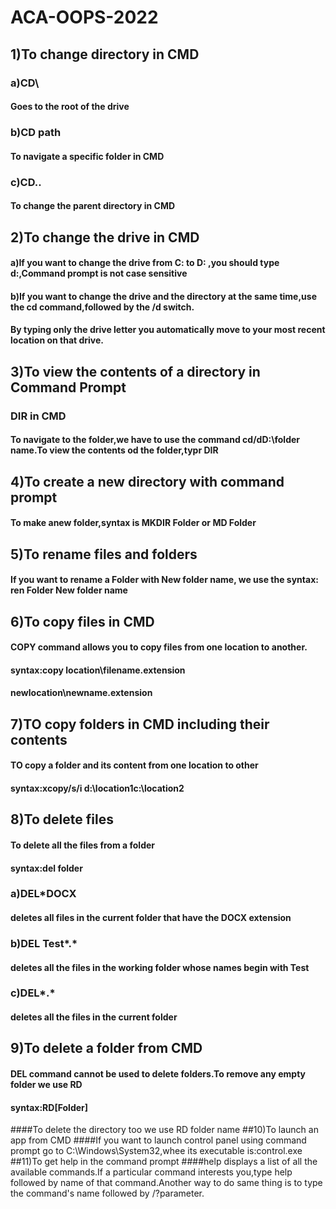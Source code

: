 # ACA-OOPS-2022
## 1)To change directory in CMD
### a)CD\
#### Goes to the root of the drive
### b)CD path
#### To navigate a specific folder in CMD
### c)CD..
#### To change the parent directory in CMD
## 2)To change the drive in CMD
#### a)If you want to change the drive from C: to D: ,you should type d:,Command prompt is not case sensitive
#### b)If you want to change the drive and the directory at the same time,use the cd command,followed by the /d switch.
#### By typing only the drive letter you automatically move to your most recent location on that drive.
## 3)To view the contents of a directory in Command Prompt 
### DIR in CMD
#### To navigate to the folder,we have to use the command cd/dD:\folder name.To view the contents od the folder,typr DIR
## 4)To create a new directory with command prompt
#### To make anew folder,syntax is MKDIR Folder or MD Folder
## 5)To rename files and folders
#### If you want to rename a Folder with New folder name, we use the syntax: ren Folder New folder name
## 6)To copy files in CMD
#### COPY command allows you to copy files from one location to another.
#### syntax:copy location\filename.extension
####       newlocation\newname.extension
## 7)TO copy folders in CMD including their contents
#### TO copy a folder and its content from one location to other
#### syntax:xcopy/s/i d:\location1c:\location2
## 8)To delete files
#### To delete all the files from a folder
#### syntax:del folder
### a)DEL*DOCX
#### deletes all files in the current folder that have the DOCX extension 
### b)DEL Test*.*
#### deletes all the files in the working folder whose names begin with Test
### c)DEL*.*
#### deletes all the files in the current folder
## 9)To delete a folder from CMD
#### DEL command cannot be used to delete folders.To remove any empty folder we use RD
#### syntax:RD[Folder]
####To delete the directory too we use RD folder name
##10)To launch an app from CMD
####If you want to launch control panel using command prompt go to C:\Windows\System32,whee its executable is:control.exe
##11)To get help in the command prompt
####help displays a list of all the available commands.If a particular command interests you,type help followed by name of that command.Another way to do same thing is to type the command's name followed by /?parameter.
